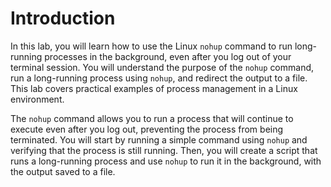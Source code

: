 # Introduction

In this lab, you will learn how to use the Linux `nohup` command to run long-running processes in the background, even after you log out of your terminal session. You will understand the purpose of the `nohup` command, run a long-running process using `nohup`, and redirect the output to a file. This lab covers practical examples of process management in a Linux environment.

The `nohup` command allows you to run a process that will continue to execute even after you log out, preventing the process from being terminated. You will start by running a simple command using `nohup` and verifying that the process is still running. Then, you will create a script that runs a long-running process and use `nohup` to run it in the background, with the output saved to a file.
